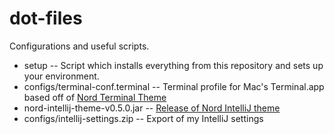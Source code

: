 # dot-files

Configurations and useful scripts.

* setup -- Script which installs everything from this repository and sets up your environment.
* configs/terminal-conf.terminal -- Terminal profile for Mac's Terminal.app based off of [Nord Terminal Theme](https://github.com/arcticicestudio/nord-terminal-app)
* nord-intellij-theme-v0.5.0.jar -- [Release of Nord IntelliJ theme](https://github.com/arcticicestudio/nord-jetbrains)
* configs/intellij-settings.zip -- Export of my IntelliJ settings
